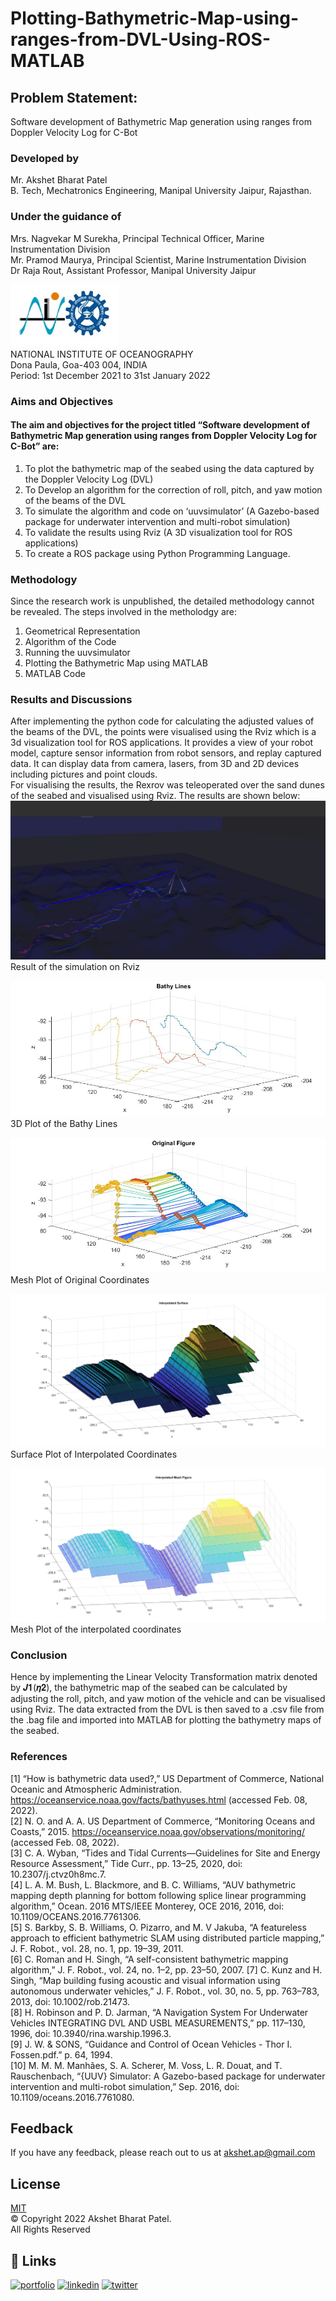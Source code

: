 # Plotting-Bathymetric-Map-using-ranges-from-DVL-Using-ROS-MATLAB

## Problem Statement: 
Software development of Bathymetric Map generation using ranges from Doppler Velocity Log for C-Bot

### Developed by
Mr. Akshet Bharat Patel <br>
B. Tech, Mechatronics Engineering, Manipal University Jaipur, Rajasthan. <br>

### Under the guidance of
Mrs. Nagvekar M Surekha, Principal Technical Officer, Marine Instrumentation Division <br>
Mr. Pramod Maurya, Principal Scientist, Marine Instrumentation Division <br>
Dr Raja Rout, Assistant Professor, Manipal University Jaipur <br>

![](https://github.com/AkshetPatel/Plotting-Bathymetric-Map-using-ranges-from-DVL-Using-ROS-MATLAB/blob/main/img/logo.jpeg) <br>
NATIONAL INSTITUTE OF OCEANOGRAPHY <br>
Dona Paula, Goa-403 004, INDIA <br>
Period: 1st December 2021 to 31st January 2022 <br>

### Aims and Objectives
#### The aim and objectives for the project titled “Software development of Bathymetric Map generation using ranges from Doppler Velocity Log for C-Bot” are:
1. To plot the bathymetric map of the seabed using the data captured by the Doppler Velocity Log (DVL)
2. To Develop an algorithm for the correction of roll, pitch, and yaw motion of the beams of the DVL
3. To simulate the algorithm and code on ‘uuvsimulator’ (A Gazebo-based package for underwater intervention and multi-robot simulation)
4. To validate the results using Rviz (A 3D visualization tool for ROS applications)
5. To create a ROS package using Python Programming Language. <br>

### Methodology
Since the research work is unpublished, the detailed methodology cannot be revealed. The steps involved in the metholodgy are:
1. Geometrical Representation
2. Algorithm of the Code
3. Running the uuvsimulator
4. Plotting the Bathymetric Map using MATLAB
5. MATLAB Code

### Results and Discussions
After implementing the python code for calculating the adjusted values of the beams of the DVL, the points were visualised using the Rviz which is a 3d visualization tool for ROS applications. It provides a view of your robot model, capture sensor information from robot sensors, and replay captured data. It can display data from camera, lasers, from 3D and 2D devices including pictures and point clouds. <br>
For visualising the results, the Rexrov was teleoperated over the sand dunes of the seabed and visualised using Rviz. The results are shown below:
![](https://github.com/AkshetPatel/Plotting-Bathymetric-Map-using-ranges-from-DVL-Using-ROS-MATLAB/blob/main/img/Results.jpeg) <br>
Result of the simulation on Rviz <br>

![](https://github.com/AkshetPatel/Plotting-Bathymetric-Map-using-ranges-from-DVL-Using-ROS-MATLAB/blob/main/img/3D%20Coordinates.jpg) <br>
3D Plot of the Bathy Lines <br>

![](https://github.com/AkshetPatel/Plotting-Bathymetric-Map-using-ranges-from-DVL-Using-ROS-MATLAB/blob/main/img/NON%20Interpolated%20Mesh.jpg) <br>
Mesh Plot of Original Coordinates <br>

![](https://github.com/AkshetPatel/Plotting-Bathymetric-Map-using-ranges-from-DVL-Using-ROS-MATLAB/blob/main/img/Interpolated%20Surface.jpg) <br>
Surface Plot of Interpolated Coordinates <br>

![](https://github.com/AkshetPatel/Plotting-Bathymetric-Map-using-ranges-from-DVL-Using-ROS-MATLAB/blob/main/img/Interpolated%20Mesh.jpg) <br>
Mesh Plot of the interpolated coordinates <br>

### Conclusion
Hence by implementing the Linear Velocity Transformation matrix denoted by 𝑱𝟏(𝜼𝟐), the bathymetric map of the seabed can be calculated by adjusting the roll, pitch, and yaw motion of the vehicle and can be visualised using Rviz. The data extracted from the DVL is then saved to a .csv file from the .bag file and imported into MATLAB for plotting the bathymetry maps of the seabed. <br>

### References
[1] “How is bathymetric data used?,” US Department of Commerce, National Oceanic and Atmospheric Administration. https://oceanservice.noaa.gov/facts/bathyuses.html (accessed Feb. 08, 2022). <br>
[2] N. O. and A. A. US Department of Commerce, “Monitoring Oceans and Coasts,” 2015. https://oceanservice.noaa.gov/observations/monitoring/ (accessed Feb. 08, 2022). <br>
[3] C. A. Wyban, “Tides and Tidal Currents—Guidelines for Site and Energy Resource Assessment,” Tide Curr., pp. 13–25, 2020, doi: 10.2307/j.ctvz0h8mc.7. <br>
[4] L. A. M. Bush, L. Blackmore, and B. C. Williams, “AUV bathymetric mapping depth planning for bottom following splice linear programming algorithm,” Ocean. 2016 MTS/IEEE Monterey, OCE 2016, 2016, doi: 10.1109/OCEANS.2016.7761306. <br>
[5] S. Barkby, S. B. Williams, O. Pizarro, and M. V Jakuba, “A featureless approach to efficient bathymetric SLAM using distributed particle mapping,” J. F. Robot., vol. 28, no. 1, pp. 19–39, 2011. <br>
[6] C. Roman and H. Singh, “A self-consistent bathymetric mapping algorithm,” J. F. Robot., vol. 24, no. 1–2, pp. 23–50, 2007.
[7] C. Kunz and H. Singh, “Map building fusing acoustic and visual information using autonomous underwater vehicles,” J. F. Robot., vol. 30, no. 5, pp. 763–783, 2013, doi: 10.1002/rob.21473. <br>
[8] H. Robinson and P. D. Jarman, “A Navigation System For Underwater Vehicles INTEGRATING DVL AND USBL MEASUREMENTS,” pp. 117–130, 1996, doi: 10.3940/rina.warship.1996.3. <br>
[9] J. W. & SONS, “Guidance and Control of Ocean Vehicles - Thor I. Fossen.pdf.” p. 64, 1994. <br>
[10] M. M. M. Manhães, S. A. Scherer, M. Voss, L. R. Douat, and T. Rauschenbach, “{UUV} Simulator: A Gazebo-based package for underwater intervention and multi-robot simulation,” Sep. 2016, doi: 10.1109/oceans.2016.7761080.<br>

## Feedback
If you have any feedback, please reach out to us at akshet.ap@gmail.com

## License
[MIT](https://github.com/AkshetPatel/Plotting-Bathymetric-Map-using-ranges-from-DVL-Using-ROS-MATLAB/blob/main/LICENSE) <br>
© Copyright 2022 Akshet Bharat Patel. <br>
All Rights Reserved <br>


## 🔗 Links
[![portfolio](https://img.shields.io/badge/my_portfolio-000?style=for-the-badge&logo=ko-fi&logoColor=white)](https://akshetpatel.tk/)
[![linkedin](https://img.shields.io/badge/linkedin-0A66C2?style=for-the-badge&logo=linkedin&logoColor=white)](https://www.linkedin.com/in/akshetpatel/)
[![twitter](https://img.shields.io/badge/twitter-1DA1F2?style=for-the-badge&logo=twitter&logoColor=white)](https://twitter.com/Akshet9)



